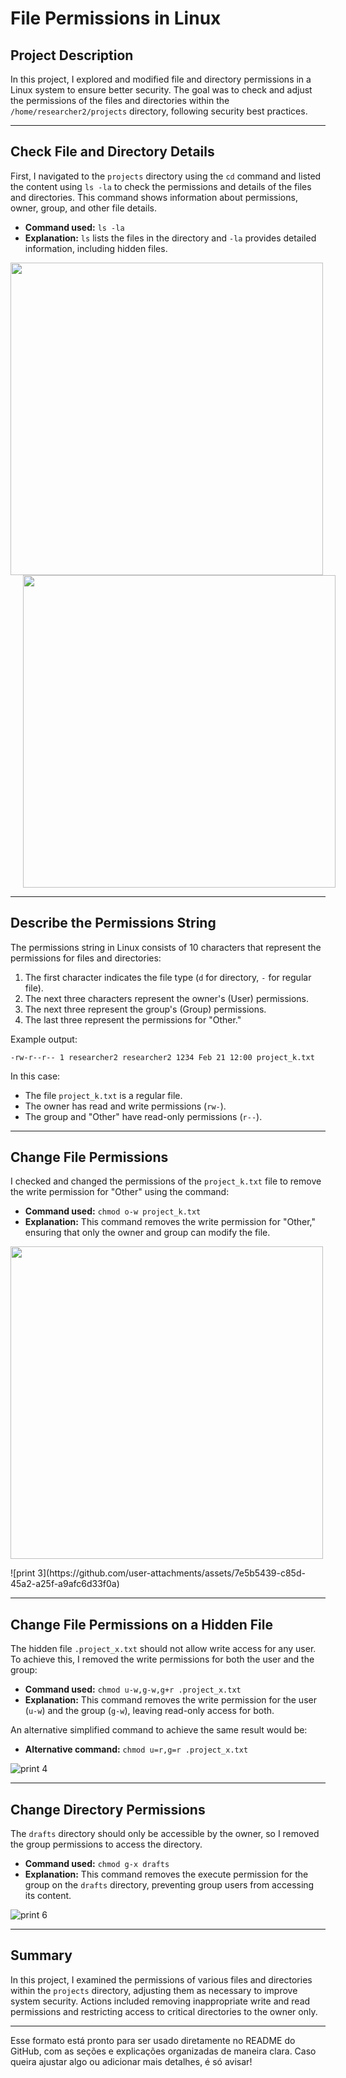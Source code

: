 # File Permissions in Linux

## Project Description

In this project, I explored and modified file and directory permissions in a Linux system to ensure better security. The goal was to check and adjust the permissions of the files and directories within the `/home/researcher2/projects` directory, following security best practices.

---

## Check File and Directory Details

First, I navigated to the `projects` directory using the `cd` command and listed the content using `ls -la` to check the permissions and details of the files and directories. This command shows information about permissions, owner, group, and other file details.

- **Command used:** `ls -la`
- **Explanation:** `ls` lists the files in the directory and `-la` provides detailed information, including hidden files.

<p align="center">
  <img src="https://github.com/user-attachments/assets/c6d9cb6f-6f6b-4bda-9880-734136bafe59" width="500" style="margin-right: 500px;"/>
  <img src="https://github.com/user-attachments/assets/a3f4af1a-8f04-4054-9466-3cc65dee0207" width="500" style="margin-left: 20px;"/>
</p>

---

## Describe the Permissions String

The permissions string in Linux consists of 10 characters that represent the permissions for files and directories:

1. The first character indicates the file type (`d` for directory, `-` for regular file).
2. The next three characters represent the owner's (User) permissions.
3. The next three represent the group's (Group) permissions.
4. The last three represent the permissions for "Other."

Example output:
```
-rw-r--r-- 1 researcher2 researcher2 1234 Feb 21 12:00 project_k.txt
```
In this case:
- The file `project_k.txt` is a regular file.
- The owner has read and write permissions (`rw-`).
- The group and "Other" have read-only permissions (`r--`).

---

## Change File Permissions

I checked and changed the permissions of the `project_k.txt` file to remove the write permission for "Other" using the command:

- **Command used:** `chmod o-w project_k.txt`
- **Explanation:** This command removes the write permission for "Other," ensuring that only the owner and group can modify the file.

<p align="center">
  <img src="https://github.com/user-attachments/assets/7e5b5439-c85d-45a2-a25f-a9afc6d33f0a" width="500" style="margin-right: 500px;"/>
</p>
![print 3](https://github.com/user-attachments/assets/7e5b5439-c85d-45a2-a25f-a9afc6d33f0a)

---

## Change File Permissions on a Hidden File

The hidden file `.project_x.txt` should not allow write access for any user. To achieve this, I removed the write permissions for both the user and the group:

- **Command used:** `chmod u-w,g-w,g+r .project_x.txt`
- **Explanation:** This command removes the write permission for the user (`u-w`) and the group (`g-w`), leaving read-only access for both.

An alternative simplified command to achieve the same result would be:
- **Alternative command:** `chmod u=r,g=r .project_x.txt`

![print 4](https://github.com/user-attachments/assets/1ce551c2-67a8-4c73-a8bd-ca99f0176994)

---

## Change Directory Permissions

The `drafts` directory should only be accessible by the owner, so I removed the group permissions to access the directory.

- **Command used:** `chmod g-x drafts`
- **Explanation:** This command removes the execute permission for the group on the `drafts` directory, preventing group users from accessing its content.

![print 6](https://github.com/user-attachments/assets/6352fbc3-b776-4ad0-a90d-85cf06a514da)

---

## Summary

In this project, I examined the permissions of various files and directories within the `projects` directory, adjusting them as necessary to improve system security. Actions included removing inappropriate write and read permissions and restricting access to critical directories to the owner only.

---

Esse formato está pronto para ser usado diretamente no README do GitHub, com as seções e explicações organizadas de maneira clara. Caso queira ajustar algo ou adicionar mais detalhes, é só avisar!
